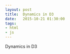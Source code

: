 ```yaml
---
layout: post
title:  Dynamics in D3
date:   2015-10-21 01:30:00
tags:
- html
- js
---
```


Dynamics in D3
